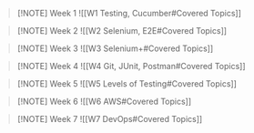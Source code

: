 
> [!NOTE] Week 1
![[W1 Testing, Cucumber#Covered Topics]]

> [!NOTE] Week 2
![[W2 Selenium, E2E#Covered Topics]]

> [!NOTE] Week 3
![[W3 Selenium+#Covered Topics]]


> [!NOTE] Week 4
![[W4 Git, JUnit, Postman#Covered Topics]]

> [!NOTE] Week 5
![[W5 Levels of Testing#Covered Topics]]

> [!NOTE] Week 6
![[W6 AWS#Covered Topics]]

>[!NOTE] Week 7
>![[W7 DevOps#Covered Topics]]
